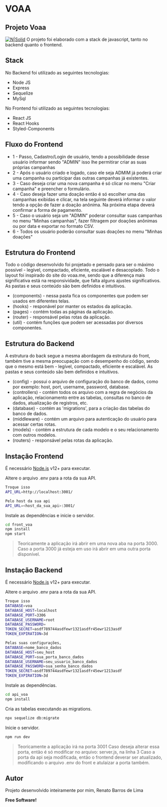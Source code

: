 # VOAA
## Projeto Voaa

[![N|Solid](https://voaa.me/_next/image?url=%2Fimages%2Fheader-logo.svg&w=256&q=75)](https://voaa.me)
O projeto foi elaborado com a stack de javascript, tanto no backend quanto o frontend.

## Stack
No Backend foi utilizado as seguintes tecnologias:
- Node JS
- Express
- Sequelize
- MySql

No Frontend foi utilizado as seguintes tecnologias:
- React JS
- React Hooks
- Styled-Components

## Fluxo do Frontend

- 1 - Passo, Cadastro/Login de usuário, tendo a possíbilidade desse usuário informar sendo "ADMIN" isso lhe permitirar criar as suas próprias campanhas
- 2 - Após o usuário criado e logado, caso ele seja ADMIM já poderá criar uma campanha ou participar das outras campanhas já existentes.
- 3 - Caso deseja criar uma nova campanha é só clicar no menu "Criar campanha" e preencher o formulário.
- 4 - Caso deseja fazer uma doação então é só escolher uma das campanhas exibidas e clicar, na tela seguinte deverá informar o valor tendo a opção de fazer a doação anônima. Na próxima etapa deverá confirmar a forma de pagamento.
- 5 - Caso o usuário seja um "ADMIN" poderar consultar suas campanhas no menu "Minhas campanhas", fazer filtragem por doações anônimas ou por data e exportar no formato CSV.
- 6 - Todos os usuário poderão consultar suas doações no menu "Minhas doações"

## Estrutura do Frontend
Todo o código desenvolvido foi projetado e pensado para ser o máximo possível - legível, compactado, eficiente, escalável e desacoplado.
Todo o layout foi inspirado do site do voaa.me, sendo que a diferença mais significativa está na responsividade, que falta alguns ajustes significativos.
As pastas e seus conteúdo são bem definidos e intuitivos.
- (components) - nessa pasta fica os componentes que podem ser usados em diferentes telas.
- (hooks) - responável por manter os estados da aplicação.
- (pages) - contém todas as páginas da aplicação.
- (router) - responsável pelas rotas da aplicação.
- (util) - contém funções que podem ser acessadas por diversos componentes.

## Estrutura do Backend
A estrutura do back segue a mesma abordagem da estrutura do front, também tive a mesma preocupação com o desempenho do código, sendo que o mesmo está bem - legível, compactado, eficiente e escalável.
As pastas e seus conteúdo são bem definidos e intuitivos.
- (config) - possui o arquivo de configuração do banco de dados, como por exemplo: host, port, username, password, database.
- (controllers) - contém todos os arquivo com a regra de negócios da aplicação, relacionamento entre as tabelas, consultas no banco de dados, atualização de registros, etc.
- (database) - contém as 'migrations', para a criação das tabelas do banco de dados.
- (middleware) - contém um arquivo para autenticação do usuário para acessar certas rotas.
- (models) - contém a estrutura de cada modelo e o seu relacionamento com outros modelos.
- (routers) - responsável pelas rotas da aplicação.

## Instação Frontend

É necessário [Node.js](https://nodejs.org/) v12+ para executar.

Altere o arquivo .env para a rota da sua API.

```sh
Troque isso
API_URL=http://localhost:3001/
```
```sh
Pelo host da sua api
API_URL=<host_da_sua_api>:3001/
```

Instale as dependências e inicie o servidor.

```sh
cd front_voa
npm install
npm start
```
> Teoricamente a aplicação irá abrir em uma nova aba na porta 3000.
> Caso a porta 3000 já esteja em uso irá abrir em uma outra porta disponível.

## Instação Backend

É necessário [Node.js](https://nodejs.org/) v12+ para executar.

Altere o arquivo .env para a rota da sua API.

```sh
Troque isso
DATABASE=voa
DATABASE_HOST=localhost
DATABASE_PORT=3306
DATABASE_USERNAME=root
DATABASE_PASSWORD=
TOKEN_SECRET=asdf789744asdfewr1321asdfr45ewr1213asdf
TOKEN_EXPIRATION=3d
```
```sh
Pelas suas configurações,
DATABASE=nome_banco_dados
DATABASE_HOST=seu_host
DATABASE_PORT=sua_porta_banco_dados
DATABASE_USERNAME=seu_usuario_banco_dados
DATABASE_PASSWORD=sua_senha_banco_dados
TOKEN_SECRET=asdf789744asdfewr1321asdfr45ewr1213asdf
TOKEN_EXPIRATION=3d
```

Instale as dependências.

```sh
cd api_voa
npm install
```

Cria as tabelas executando as migrations.

```sh
npx sequelize db:migrate
```

Inicie o servidor.

```sh
npm run dev
```

> Teoricamente a aplicação irá na porta 3001
> Caso deseja alterar essa porta, então é só modificar no arquivo: server.js, na linha 3
> Caso a porta da api seja modificada, então o frontend deverar ser atualizado, modificando o arquivo .env do front e atulaizar a porta também.




## Autor

Projeto desenvolvido inteiramente por mim, Renato Barros de Lima

**Free Software!**

